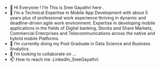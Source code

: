 - 👋 Hi Everyone ! I’m This is Sree Gayathri here .
- 👀 I’m  a Technical Expertise in Mobile App Development with about 5 years plus of professional work experience 
 thriving in dynamic and deadline-driven agile work environment. 
Expertise in developing mobile applications in the fields of Digital banking, Stocks and Share Markets, Commercial Enterprises and Telecommunications across the native and hybrid mobile Platforms.
- 🌱 I’m currently doing my Post Graduate in Data Science and Business Analytics. 
- 💞️ I’m looking to collaborate on ...
- 📫 How to reach me .LinkedIn_SreeGayathri.

<!---
sreegayu23/sreegayu23 is a ✨ special ✨ repository because its `README.md` (this file) appears on your GitHub profile.
You can click the Preview link to take a look at your changes.
--->

